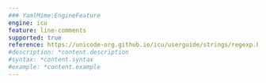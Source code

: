 ```yaml
---
### YamlMime:EngineFeature
engine: icu
feature: line-comments
supported: true
reference: https://unicode-org.github.io/icu/userguide/strings/regexp.html#flag-options
#description: *content.description
#syntax: *content.syntax
#example: *content.example
---
```

